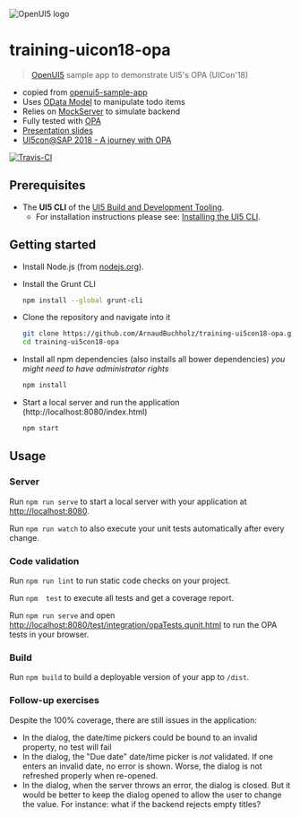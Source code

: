 ![OpenUI5 logo](http://openui5.org/images/OpenUI5_new_big_side.png)

# training-uicon18-opa
> [OpenUI5](https://github.com/SAP/openui5) sample app to demonstrate UI5's OPA (UICon'18)

* copied from [openui5-sample-app](https://github.com/SAP/openui5-sample-app)
* Uses [OData Model](https://openui5.hana.ondemand.com/#/api/sap.ui.model.odata.v2.ODataModel) to manipulate todo items
* Relies on [MockServer](https://openui5.hana.ondemand.com/#/api/sap.ui.core.util.MockServer) to simulate backend
* Fully tested with [OPA](https://openui5.hana.ondemand.com/#/api/sap.ui.test.Opa5)
* [Presentation slides](http://arnaudbuchholz.github.io/decks/UI5Con'18%20A%20journey%20with%20OPA.html#/)
* [UI5con@SAP 2018 - A journey with OPA](https://youtu.be/HiZq-kuIbt0)

[![Travis-CI](https://travis-ci.org/ArnaudBuchholz/training-ui5con18-opa.svg?branch=master)](https://travis-ci.org/ArnaudBuchholz/training-ui5con18-opa#)

## Prerequisites
- The **UI5 CLI** of the [UI5 Build and Development Tooling](https://github.com/SAP/ui5-tooling#installing-the-ui5-cli).
    - For installation instructions please see: [Installing the UI5 CLI](https://github.com/SAP/ui5-tooling#installing-the-ui5-cli).

## Getting started
* Install Node.js (from [nodejs.org](http://nodejs.org/)).
* Install the Grunt CLI
    ```sh
    npm install --global grunt-cli
    ```
* Clone the repository and navigate into it
    ```sh
    git clone https://github.com/ArnaudBuchholz/training-ui5con18-opa.git
    cd training-ui5con18-opa
    ```
* Install all npm dependencies (also installs all bower dependencies) *you might need to have administrator rights*
    ```sh
    npm install
    ```

* Start a local server and run the application (http://localhost:8080/index.html)
    ```sh
    npm start
    ```

## Usage
### Server
Run `npm run serve` to start a local server with your application at [http://localhost:8080](http://localhost:8080).

Run `npm run watch` to also execute your unit tests automatically after every change.

### Code validation
Run `npm run lint` to run static code checks on your project.

Run `npm  test` to execute all tests and get a coverage report.

Run `npm run serve` and open [http://localhost:8080/test/integration/opaTests.qunit.html](http://localhost:8080/test/integration/opaTests.qunit.html) to run the OPA tests in your browser.

### Build
Run `npm build` to build a deployable version of your app to `/dist`.

### Follow-up exercises
Despite the 100% coverage, there are still issues in the application:
* In the dialog, the date/time pickers could be bound to an invalid property, no test will fail
* In the dialog, the "Due date" date/time picker is *not* validated. If one enters an invalid date, no error is shown.
Worse, the dialog is not refreshed properly when re-opened.
* In the dialog, when the server throws an error, the dialog is closed.
But it would be better to keep the dialog opened to allow the user to change the value.
For instance: what if the backend rejects empty titles?
